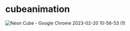 # cubeanimation


![Neon Cube - Google Chrome 2023-02-20 10-56-53 (1)](https://user-images.githubusercontent.com/100317569/220129788-e88de10f-9227-494b-88b5-7b82093abb03.gif)
